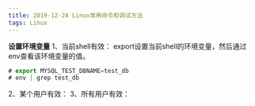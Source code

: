 ```yaml
---
title: 2019-12-24 Linux常用命令和调试方法
tags: Linux    
---
```



**设置环境变量**
1、当前shell有效：
export设置当前shell的环境变量，然后通过env查看该环境变量的值。
``` javascript
# export MYSQL_TEST_DBNAME=test_db
# env | grep test_db
```
2、某个用户有效：
3、所有用户有效：


